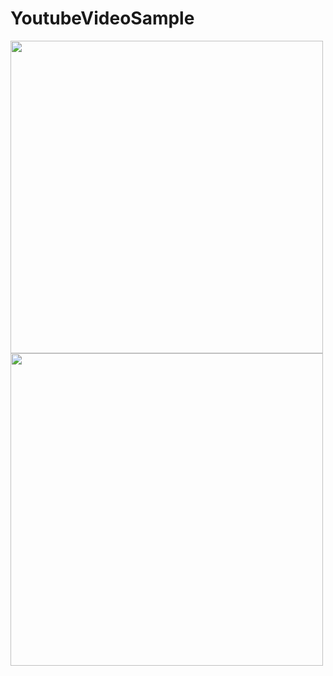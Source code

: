 # YoutubeVideoSample
<img src="http://192.168.0.169/myj/YoutubeVideoSample/raw/fc5a38619335df7394be478747540ba97711a6a0/youtube1.gif" height="500"/><img src="http://192.168.0.169/myj/YoutubeVideoSample/raw/fc5a38619335df7394be478747540ba97711a6a0/youtube2.gif" height="500"/>
